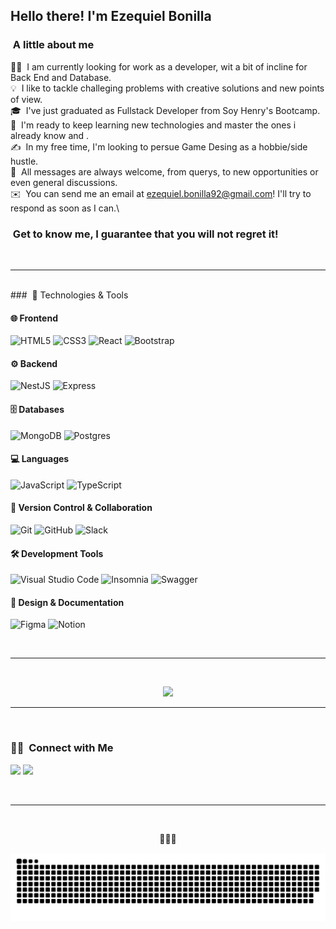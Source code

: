 <h2 align="left">Hello there! I'm Ezequiel Bonilla</h2>

###  &nbsp;A little about me

👨‍💻 &nbsp;I am currently looking for work as a developer, wit a bit of incline for Back End and Database.\
💡 &nbsp;I like to tackle challeging problems with creative solutions and new points of view.\
🎓 &nbsp;I've just graduated as Fullstack Developer from Soy Henry's Bootcamp.\
🌱 &nbsp;I'm ready to keep learning new technologies and master the ones i already know and .\
✍️ &nbsp;In my free time, I'm looking to persue Game Desing as a hobbie/side hustle.\
💬 &nbsp;All messages are always welcome, from querys, to new opportunities or even general discussions.\
✉️ &nbsp;You can send me an email at ezequiel.bonilla92@gmail.com! I'll try to respond as soon as I can.\

###  &nbsp;Get to know me, I guarantee that you will not regret it!
<br>
<hr>
<br>
###  &nbsp;🚀 Technologies & Tools

#### 🌐 Frontend
![HTML5](https://img.shields.io/badge/html5-%23E34F26.svg?style=for-the-badge&logo=html5&logoColor=white)
![CSS3](https://img.shields.io/badge/css3-%231572B6.svg?style=for-the-badge&logo=css3&logoColor=white)
![React](https://img.shields.io/badge/react-%2320232a.svg?style=for-the-badge&logo=react&logoColor=%2361DAFB)
![Bootstrap](https://img.shields.io/badge/bootstrap-%23563D7C.svg?style=for-the-badge&logo=bootstrap&logoColor=white)

#### ⚙️ Backend
![NestJS](https://img.shields.io/badge/nestjs-%23E0234E.svg?style=for-the-badge&logo=nestjs&logoColor=white)
![Express](https://img.shields.io/badge/express-%23000000.svg?style=for-the-badge&logo=express&logoColor=%23FFFFFF)

#### 🗄️ Databases
![MongoDB](https://img.shields.io/badge/MongoDB-%234ea94b.svg?style=for-the-badge&logo=mongodb&logoColor=white)
![Postgres](https://img.shields.io/badge/postgres-%23316192.svg?style=for-the-badge&logo=postgresql&logoColor=white)

#### 💻 Languages
![JavaScript](https://img.shields.io/badge/javascript-%23323330.svg?style=for-the-badge&logo=javascript&logoColor=%23F7DF1E)
![TypeScript](https://img.shields.io/badge/typescript-%23007ACC.svg?style=for-the-badge&logo=typescript&logoColor=white)

#### 🔧 Version Control & Collaboration
![Git](https://img.shields.io/badge/git-%23F05033.svg?style=for-the-badge&logo=git&logoColor=white)
![GitHub](https://img.shields.io/badge/github-%23121011.svg?style=for-the-badge&logo=github&logoColor=white)
![Slack](https://img.shields.io/badge/Slack-4A154B?style=for-the-badge&logo=slack&logoColor=white)

#### 🛠️ Development Tools
![Visual Studio Code](https://img.shields.io/badge/Visual%20Studio%20Code-0078d7.svg?style=for-the-badge&logo=visual-studio-code&logoColor=white)
![Insomnia](https://img.shields.io/badge/insomnia-%235849BE.svg?style=for-the-badge&logo=insomnia&logoColor=white)
![Swagger](https://img.shields.io/badge/-Swagger-%23Clojure?style=for-the-badge&logo=swagger&logoColor=white)

#### 🎨 Design & Documentation
![Figma](https://img.shields.io/badge/figma-%23F24E1E.svg?style=for-the-badge&logo=figma&logoColor=white)
![Notion](https://img.shields.io/badge/Notion-%23000000.svg?style=for-the-badge&logo=notion&logoColor=white)

<br>
<hr>
<br>

<p align="center">
  <a href="https://github.com/EzequielBonilla">
    <img height="180em" src="https://github-readme-stats-eight-theta.vercel.app/api?username=EzequielBonilla&show_icons=true&theme=algolia&include_all_commits=true&count_private=true"/>
  </a>
  
<br>
<hr>
<br>

### 🤝🏻 &nbsp;Connect with Me

<p align="left">
<a href="https://www.linkedin.com/in/ezequielhbonilla/"><img src="https://img.shields.io/badge/-Ezequiel%20Bonilla-0077B5?style=flat&logo=Linkedin&logoColor=white"/></a>
<a href="mailto:ezequielbonilla92@gmail.com"><img src="https://img.shields.io/badge/-EzequielBonilla92-D14836?style=flat&logo=Gmail&logoColor=white"/></a>
</p>

<br>
<hr>
<br>

<p align="center">
🐍🐍🐍
</p>
<div align="center">
  <a href="https://github.com/ezequielbonilla/">
  <img src="https://github.com/1999AZZAR/1999AZZAR/blob/readme/resources/img/grid-snake.svg"
       alt="snake" /></a>
</div>
